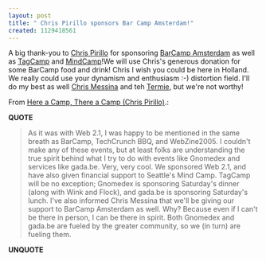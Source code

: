 ```yaml
---
layout: post
title: " Chris Pirillo sponsors Bar Camp Amsterdam!"
created: 1129418561
---
```

<p>A big thank-you to  <a href="http://chris.pirillo.com/blog/">Chris Pirillo</a> for sponsoring <a href="/rt/barcamp.org/index.cgi?BarCampAmsterdam">BarCamp Amsterdam</a> as well as <a href="http://tagcamp.org/">TagCamp</a> and <a href="http://www.seattlemind.com/">MindCamp</a>!We will use Chris's generous donation for some BarCamp food and drink! Chris I wish you could be here in Holland. We really could use your dynamism and enthusiasm :-) distortion field. I'll do my best as well <a href="http://www.seattlemind.com/">Chris Messina</a> and teh <a href="http://an9.org/blog/">Termie</a>, but we're not worthy!
</p>
<p>From <a href="http://chris.pirillo.com/blog/_archives/2005/10/14/1300554.html">Here a Camp, There a Camp (Chris Pirillo)</a>.:</p>
<p><b>QUOTE</b></p><blockquote><p>As it was with Web 2.1, I was happy to be mentioned in the same breath as BarCamp, TechCrunch BBQ, and WebZine2005. I couldn't make any of these events, but at least folks are understanding the true spirit behind what I try to do with events like Gnomedex and services like gada.be. Very, very cool. We sponsored Web 2.1, and have also given financial support to Seattle's Mind Camp. TagCamp will be no exception; Gnomedex is sponsoring Saturday's dinner (along with Wink and Flock), and gada.be is sponsoring Saturday's lunch. I've also informed Chris Messina that we'll be giving our support to BarCamp Amsterdam as well. Why? Because even if I can't be there in person, I can be there in spirit. Both Gnomedex and gada.be are fueled by the greater community, so we (in turn) are fueling them.</p></blockquote><p><b>UNQUOTE</b></p>




